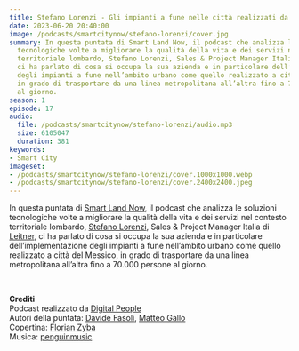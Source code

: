 ```yaml
---
title: Stefano Lorenzi - Gli impianti a fune nelle città realizzati da Leitner
date: 2023-06-20 20:40:00
image: /podcasts/smartcitynow/stefano-lorenzi/cover.jpg
summary: In questa puntata di Smart Land Now, il podcast che analizza le soluzioni
  tecnologiche volte a migliorare la qualità della vita e dei servizi nel contesto
  territoriale lombardo, Stefano Lorenzi, Sales & Project Manager Italia di Leitner,
  ci ha parlato di cosa si occupa la sua azienda e in particolare dell’implementazione
  degli impianti a fune nell’ambito urbano come quello realizzato a città del Messico,
  in grado di trasportare da una linea metropolitana all’altra fino a 70.000 persone
  al giorno.
season: 1
episode: 17
audio:
  file: /podcasts/smartcitynow/stefano-lorenzi/audio.mp3
  size: 6105047
  duration: 381
keywords:
- Smart City
imageset:
- /podcasts/smartcitynow/stefano-lorenzi/cover.1000x1000.webp
- /podcasts/smartcitynow/stefano-lorenzi/cover.2400x2400.jpeg
---
```


In questa puntata di [Smart Land Now](https://www.smartcitynow.it/), il podcast che analizza le soluzioni tecnologiche volte a migliorare la qualità della vita e dei servizi nel contesto territoriale lombardo, [Stefano Lorenzi](https://www.linkedin.com/in/stefano-lorenzi-659980272/?originalSubdomain=it), Sales & Project Manager Italia di [Leitner](https://www.leitner.com/it/), ci ha parlato di cosa si occupa la sua azienda e in particolare dell’implementazione degli impianti a fune nell’ambito urbano come quello realizzato a città del Messico, in grado di trasportare da una linea metropolitana all’altra fino a 70.000 persone al giorno.

<br>

**Crediti**<br>
Podcast realizzato da [Digital People](https://w3id.org/digitalpeople)<br>
Autori della puntata: [Davide Fasoli](https://www.linkedin.com/in/davide-fasoli-2b3246179/), [Matteo Gallo](https://www.linkedin.com/in/matteo-gallo-4a5ab31a8/)<br>
Copertina: [Florian Zyba](https://www.linkedin.com/in/florian-zyba/)<br>
Musica: [penguinmusic](https://pixabay.com/users/penguinmusic-24940186/)